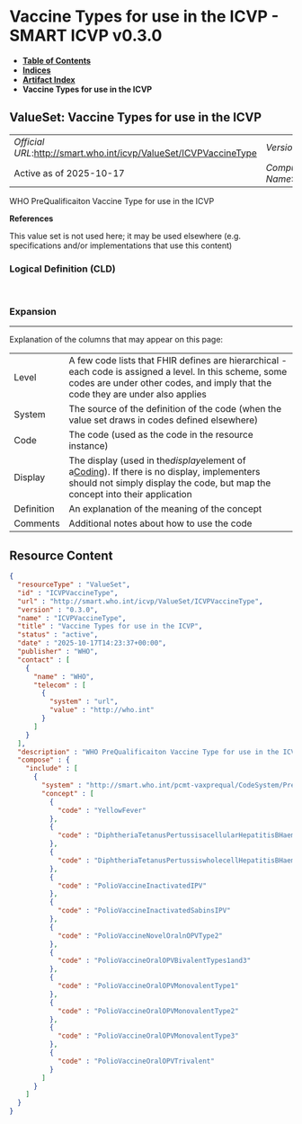# Vaccine Types for use in the ICVP - SMART ICVP v0.3.0

* [**Table of Contents**](toc.md)
* [**Indices**](indices.md)
* [**Artifact Index**](artifacts.md)
* **Vaccine Types for use in the ICVP**

## ValueSet: Vaccine Types for use in the ICVP 

| | |
| :--- | :--- |
| *Official URL*:http://smart.who.int/icvp/ValueSet/ICVPVaccineType | *Version*:0.3.0 |
| Active as of 2025-10-17 | *Computable Name*:ICVPVaccineType |

 
WHO PreQualificaiton Vaccine Type for use in the ICVP 

 **References** 

This value set is not used here; it may be used elsewhere (e.g. specifications and/or implementations that use this content)

### Logical Definition (CLD)

 

### Expansion

-------

 Explanation of the columns that may appear on this page: 

| | |
| :--- | :--- |
| Level | A few code lists that FHIR defines are hierarchical - each code is assigned a level. In this scheme, some codes are under other codes, and imply that the code they are under also applies |
| System | The source of the definition of the code (when the value set draws in codes defined elsewhere) |
| Code | The code (used as the code in the resource instance) |
| Display | The display (used in the*display*element of a[Coding](http://hl7.org/fhir/R4/datatypes.html#Coding)). If there is no display, implementers should not simply display the code, but map the concept into their application |
| Definition | An explanation of the meaning of the concept |
| Comments | Additional notes about how to use the code |



## Resource Content

```json
{
  "resourceType" : "ValueSet",
  "id" : "ICVPVaccineType",
  "url" : "http://smart.who.int/icvp/ValueSet/ICVPVaccineType",
  "version" : "0.3.0",
  "name" : "ICVPVaccineType",
  "title" : "Vaccine Types for use in the ICVP",
  "status" : "active",
  "date" : "2025-10-17T14:23:37+00:00",
  "publisher" : "WHO",
  "contact" : [
    {
      "name" : "WHO",
      "telecom" : [
        {
          "system" : "url",
          "value" : "http://who.int"
        }
      ]
    }
  ],
  "description" : "WHO PreQualificaiton Vaccine Type for use in the ICVP",
  "compose" : {
    "include" : [
      {
        "system" : "http://smart.who.int/pcmt-vaxprequal/CodeSystem/PreQualVaccineType",
        "concept" : [
          {
            "code" : "YellowFever"
          },
          {
            "code" : "DiphtheriaTetanusPertussisacellularHepatitisBHaemophilusinfluenzaetypebPolioInactivated"
          },
          {
            "code" : "DiphtheriaTetanusPertussiswholecellHepatitisBHaemophilusinfluenzaetypebPolioInactivated"
          },
          {
            "code" : "PolioVaccineInactivatedIPV"
          },
          {
            "code" : "PolioVaccineInactivatedSabinsIPV"
          },
          {
            "code" : "PolioVaccineNovelOralnOPVType2"
          },
          {
            "code" : "PolioVaccineOralOPVBivalentTypes1and3"
          },
          {
            "code" : "PolioVaccineOralOPVMonovalentType1"
          },
          {
            "code" : "PolioVaccineOralOPVMonovalentType2"
          },
          {
            "code" : "PolioVaccineOralOPVMonovalentType3"
          },
          {
            "code" : "PolioVaccineOralOPVTrivalent"
          }
        ]
      }
    ]
  }
}

```

